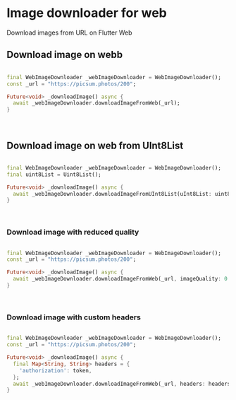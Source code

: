 # Image downloader for web

Download images from URL on Flutter Web

## Download image on webb

```dart

final WebImageDownloader _webImageDownloader = WebImageDownloader();
const _url = "https://picsum.photos/200";

Future<void> _downloadImage() async {
  await _webImageDownloader.downloadImageFromWeb(_url);
}

```

&nbsp;

## Download image on web from UInt8List

```dart

final WebImageDownloader _webImageDownloader = WebImageDownloader();
final uint8List = Uint8List();

Future<void> _downloadImage() async {
  await _webImageDownloader.downloadImageFromUInt8List(uInt8List: uint8List);
}

```

&nbsp;

### Download image with reduced quality

```dart

final WebImageDownloader _webImageDownloader = WebImageDownloader();
const _url = "https://picsum.photos/200";

Future<void> _downloadImage() async {
  await _webImageDownloader.downloadImageFromWeb(_url, imageQuality: 0.5);
}
```

&nbsp;

### Download image with custom headers

```dart

final WebImageDownloader _webImageDownloader = WebImageDownloader();
const _url = "https://picsum.photos/200";

Future<void> _downloadImage() async {
  final Map<String, String> headers = {
    'authorization': token,
  };
  await _webImageDownloader.downloadImageFromWeb(_url, headers: headers);
}
```
